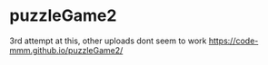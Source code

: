 # puzzleGame2
3rd attempt at this, other uploads dont seem to work
https://code-mmm.github.io/puzzleGame2/
